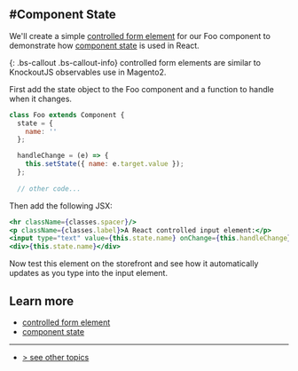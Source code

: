 #Component State
---

We'll create a simple [controlled form element][] for our Foo component to demonstrate how [component state][] is used in React.    

{: .bs-callout .bs-callout-info}
controlled form elements are similar to KnockoutJS observables use in Magento2.

First add the state object to the Foo component and a function to handle when it changes.

```javascript
class Foo extends Component {
  state = {
    name: ''
  };

  handleChange = (e) => {
    this.setState({ name: e.target.value });
  };
    
  // other code...
```

Then add the following JSX:

```jsx
<hr className={classes.spacer}/>
<p className={classes.label}>A React controlled input element:</p>
<input type="text" value={this.state.name} onChange={this.handleChange}/>
<div>{this.state.name}</div>
```

Now test this element on the storefront and see how it automatically updates as you type into the input element.

## Learn more

-   [controlled form element][]
-   [component state][]

---
- [> see other topics](../../README.md#topics)

[controlled form element]: https://reactjs.org/docs/forms.html#controlled-components
[component state]: https://reactjs.org/docs/faq-state.html
